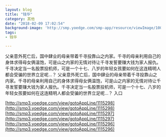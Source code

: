 ```yaml
---
layout: blog
title: "钱华"
category: 其他
date: "2018-02-09 17:02:54"
background-image: 'http://smp.yoedge.com/smp-app/resource/viewImage/1004018appline.png'
tags:
- 钱华

---
```

父亲意外死亡后，国中肆业的母亲带着千寻投靠山之内家。千寻的母亲利用自己的身体求得母女俩温饱，可是山之内家的无情对待让千寻发誓要赚大钱为家人报仇。千寻决定当一名股票投机师，可是一个十七、八岁的年轻女孩要如何在这连精明人都会受骗的世界立足呢…？
父亲意外死亡后，国中肆业的母亲带着千寻投靠山之内家。千寻的母亲利用自己的身体求得母女俩温饱，可是山之内家的无情对待让千寻发誓要赚大钱为家人报仇。千寻决定当一名股票投机师，可是一个十七、八岁的年轻女孩要如何在这连精明人都会受骗的世界立足呢…？
入口

[http://smp3.yoedge.com/view/gotoAppLine/1115298](http://smp3.yoedge.com/view/gotoAppLine/1115298)
[http://smp3.yoedge.com/view/gotoAppLine/1115297](http://smp3.yoedge.com/view/gotoAppLine/1115297)
[http://smp3.yoedge.com/view/gotoAppLine/1115296](http://smp3.yoedge.com/view/gotoAppLine/1115296)

        
